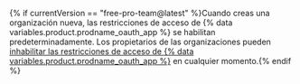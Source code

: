 {% if currentVersion == "free-pro-team@latest" %}Cuando creas una organización nueva, las restricciones de acceso de {% data variables.product.prodname_oauth_app %} se habilitan predeterminadamente. Los propietarios de las organizaciones pueden [inhabilitar las restricciones de acceso de {% data variables.product.prodname_oauth_app %}](/articles/disabling-oauth-app-access-restrictions-for-your-organization) en cualquier momento.{% endif %}
